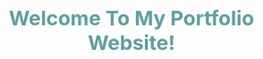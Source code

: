<div align="center">
  <h1 style="color: #5F9EA0; font-size: 36px;">Welcome To My Portfolio Website!</h1>
</div>
